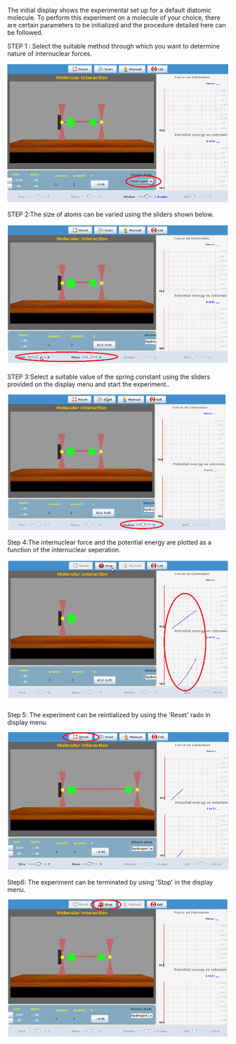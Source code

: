 The initial display shows the experimental set up for a default diatomic molecule. To perform this experiment on a molecule of your choice, there are certain parameters to be initialized and the procedure detailed here can be followed.

STEP 1 : Select the suitable method through which you want to determine nature of internuclear forces.

<img src="images/suitableatom.png">     

STEP 2:The size of atoms can be varied using the sliders shown below.

<img src="images/size.png">

STEP 3:Select a suitable value of the spring constant using the sliders provided on the display menu and start the experiment..

<img src="images/start-k.png">

Step 4:The internuclear force and the potential energy are plotted as a function of the internuclear seperation.

<img src="images/force.png">

Step 5: The experiment can be reintialized by using the 'Reset' rado in display menu.

<img src="images/reset.png">

Step6: The experiment can be terminated by using 'Stop' in the display menu.

<img src="images/stop.png">
